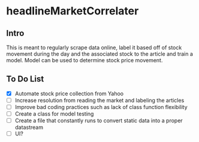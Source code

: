 # headlineMarketCorrelater

## Intro
This is meant to regularly scrape data online, label it based off of stock movement during the day and the associated stock to the article and train a model. Model can be used to determine stock price movement.

## To Do List
- [x] Automate stock price collection from Yahoo
- [ ] Increase resolution from reading the market and labeling the articles
- [ ] Improve bad coding practices such as lack of class function flexibility
- [ ] Create a class for model testing
- [ ] Create a file that constantly runs to convert static data into a proper datastream
- [ ] UI?
